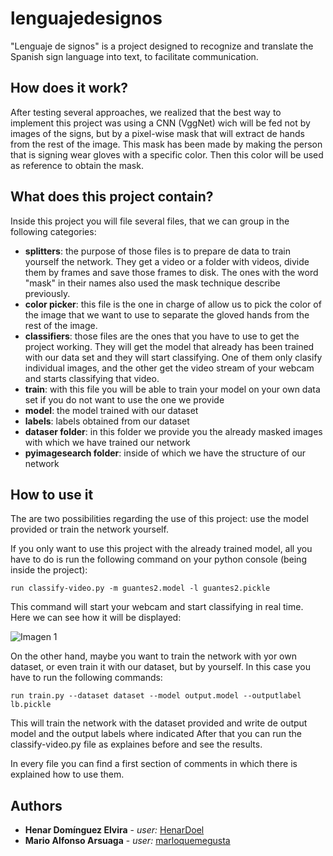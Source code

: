 # lenguajedesignos
"Lenguaje de signos" is a project designed to recognize and translate the Spanish sign language into text, to facilitate communication.
## How does it work?
After testing several approaches, we realized that the best way to implement this project was using a CNN (VggNet) wich will be fed not by
images of the signs, but by a pixel-wise mask that will extract de hands from the rest of the image. This mask has been made by making the
person that is signing wear gloves with a specific color. Then this color will be used as reference to obtain the mask.
## What does this project contain?
Inside this project you will file several files, that we can group in the following categories:
* **splitters**: the purpose of those files is to prepare de data to train yourself the network. 
They get a video or a folder with videos, divide them by frames and save those frames to disk. 
The ones with the word "mask" in their names also used the mask technique describe previously.
* **color picker**: this file is the one in charge of allow us to pick the color of the image that we want to use to separate the gloved 
hands from the rest of the image.
* **classifiers**: those files are the ones that you have to use to get the project working. They will get the model that already has been
trained with our data set and they will start classifying. One of them only clasify individual images, and the other get the video stream
of your webcam and starts classifying that video.
* **train**: with this file you will be able to train your model on your own data set if you do not want to use the one we provide
* **model**: the model trained with our dataset
* **labels**: labels obtained from our dataset
* **dataser folder**: in this folder we provide you the already masked images with which we have trained our network
* **pyimagesearch folder**: inside of which we have the structure of our network

## How to use it
The are two possibilities regarding the use of this project: use the model provided or train the network yourself.

If you only want to use this project with the already trained model, all you have to do is run the following command 
on your python console (being inside the project):

```
run classify-video.py -m guantes2.model -l guantes2.pickle
```
This command will start your webcam and start classifying in real time. Here we can see how it will be displayed:

![Imagen 1](/datasetguantes2/adios/0-1.png)

On the other hand, maybe you want to train the network with yor own dataset, or even train it with our dataset, but by yourself.
In this case you have to run the following commands:
```
run train.py --dataset dataset --model output.model --outputlabel lb.pickle
```

This will train the network with the dataset provided and write de output model and the output labels where indicated
After that you can run the classify-video.py file as explaines before and see the results.

In every file you can find a first section of comments in which there is explained how to use them.

## Authors

* **Henar Domínguez Elvira** - *user:*  [HenarDoel](https://github.com/HenarDoel)
* **Mario Alfonso Arsuaga** - *user:*  [marloquemegusta](https://github.com/marloquemegusta)

